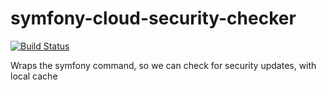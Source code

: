 # symfony-cloud-security-checker
[![Build Status](https://travis-ci.org/violinist-dev/symfony-cloud-security-checker.svg?branch=master)](https://travis-ci.org/violinist-dev/symfony-cloud-security-checker)

Wraps the symfony command, so we can check for security updates, with local cache
